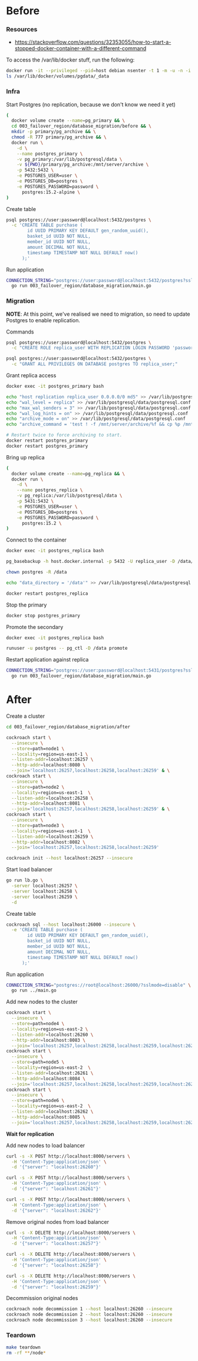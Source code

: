 # Before

### Resources

* https://stackoverflow.com/questions/32353055/how-to-start-a-stopped-docker-container-with-a-different-command

To access the /var/lib/docker stuff, run the following:

``` sh
docker run -it --privileged --pid=host debian nsenter -t 1 -m -u -n -i sh
ls /var/lib/docker/volumes/pgdata/_data
```

### Infra

Start Postgres (no replication, because we don't know we need it yet)

``` sh
(
  docker volume create --name=pg_primary && \
  cd 003_failover_region/database_migration/before && \
  mkdir -p primary/pg_archive && \
  chmod -R 777 primary/pg_archive && \
  docker run \
    -d \
    --name postgres_primary \
    -v pg_primary:/var/lib/postgresql/data \
    -v ${PWD}/primary/pg_archive:/mnt/server/archive \
    -p 5432:5432 \
    -e POSTGRES_USER=user \
    -e POSTGRES_DB=postgres \
    -e POSTGRES_PASSWORD=password \
      postgres:15.2-alpine \
)
```

Create table

``` sh
psql postgres://user:password@localhost:5432/postgres \
  -c 'CREATE TABLE purchase (
        id UUID PRIMARY KEY DEFAULT gen_random_uuid(),
        basket_id UUID NOT NULL,
        member_id UUID NOT NULL,
        amount DECIMAL NOT NULL,
        timestamp TIMESTAMP NOT NULL DEFAULT now()
      );'
```

Run application

``` sh
CONNECTION_STRING="postgres://user:password@localhost:5432/postgres?sslmode=disable" \
  go run 003_failover_region/database_migration/main.go
```

### Migration

**NOTE**: At this point, we've realised we need to migration, so need to update Postgres to enable replication.

Commands

``` sh
psql postgres://user:password@localhost:5432/postgres \
  -c "CREATE ROLE replica_user WITH REPLICATION LOGIN PASSWORD 'password';"

psql postgres://user:password@localhost:5432/postgres \
  -c "GRANT ALL PRIVILEGES ON DATABASE postgres TO replica_user;"
```

Grant replica access

``` sh
docker exec -it postgres_primary bash

echo "host replication replica_user 0.0.0.0/0 md5" >> /var/lib/postgresql/data/pg_hba.conf
echo "wal_level = replica" >> /var/lib/postgresql/data/postgresql.conf
echo "max_wal_senders = 3" >> /var/lib/postgresql/data/postgresql.conf
echo "wal_log_hints = on" >> /var/lib/postgresql/data/postgresql.conf
echo "archive_mode = on" >> /var/lib/postgresql/data/postgresql.conf
echo "archive_command = 'test ! -f /mnt/server/archive/%f && cp %p /mnt/server/archive/%f'" >> /var/lib/postgresql/data/postgresql.conf

# Restart twice to force archiving to start.
docker restart postgres_primary
docker restart postgres_primary
```

Bring up replica

``` sh
(
  docker volume create --name=pg_replica && \
  docker run \
    -d \
    --name postgres_replica \
    -v pg_replica:/var/lib/postgresql/data \
    -p 5431:5432 \
    -e POSTGRES_USER=user \
    -e POSTGRES_DB=postgres \
    -e POSTGRES_PASSWORD=password \
      postgres:15.2 \
)
```

Connect to the container

``` sh
docker exec -it postgres_replica bash

pg_basebackup -h host.docker.internal -p 5432 -U replica_user -D /data/ -Fp -Xs -R

chown postgres -R /data

echo "data_directory = '/data'" >> /var/lib/postgresql/data/postgresql.conf

docker restart postgres_replica
```

Stop the primary

``` sh
docker stop postgres_primary
```

Promote the secondary

``` sh
docker exec -it postgres_replica bash

runuser -u postgres -- pg_ctl -D /data promote
```

Restart application against replica

``` sh
CONNECTION_STRING="postgres://user:password@localhost:5431/postgres?sslmode=disable" \
  go run 003_failover_region/database_migration/main.go
```

# After

Create a cluster

``` sh
cd 003_failover_region/database_migration/after

cockroach start \
  --insecure \
  --store=path=node1 \
  --locality=region=us-east-1 \
  --listen-addr=localhost:26257 \
  --http-addr=localhost:8080 \
  --join='localhost:26257,localhost:26258,localhost:26259' & \
cockroach start \
  --insecure \
  --store=path=node2 \
  --locality=region=us-east-1  \
  --listen-addr=localhost:26258 \
  --http-addr=localhost:8081 \
  --join='localhost:26257,localhost:26258,localhost:26259' & \
cockroach start \
  --insecure \
  --store=path=node3 \
  --locality=region=us-east-1  \
  --listen-addr=localhost:26259 \
  --http-addr=localhost:8082 \
  --join='localhost:26257,localhost:26258,localhost:26259'

cockroach init --host localhost:26257 --insecure
```

Start load balancer

``` sh
go run lb.go \
  -server localhost:26257 \
  -server localhost:26258 \
  -server localhost:26259 \
  -d
```

Create table

``` sh
cockroach sql --host localhost:26000 --insecure \
  -e 'CREATE TABLE purchase (
        id UUID PRIMARY KEY DEFAULT gen_random_uuid(),
        basket_id UUID NOT NULL,
        member_id UUID NOT NULL,
        amount DECIMAL NOT NULL,
        timestamp TIMESTAMP NOT NULL DEFAULT now()
      );'
```

Run application

``` sh
CONNECTION_STRING="postgres://root@localhost:26000/?sslmode=disable" \
  go run ../main.go
```

Add new nodes to the cluster

``` sh
cockroach start \
  --insecure \
  --store=path=node4 \
  --locality=region=us-east-2 \
  --listen-addr=localhost:26260 \
  --http-addr=localhost:8083 \
  --join='localhost:26257,localhost:26258,localhost:26259,localhost:26260,localhost:26261,localhost:26262' & \
cockroach start \
  --insecure \
  --store=path=node5 \
  --locality=region=us-east-2  \
  --listen-addr=localhost:26261 \
  --http-addr=localhost:8084 \
  --join='localhost:26257,localhost:26258,localhost:26259,localhost:26260,localhost:26261,localhost:26262' & \
cockroach start \
  --insecure \
  --store=path=node6 \
  --locality=region=us-east-2  \
  --listen-addr=localhost:26262 \
  --http-addr=localhost:8085 \
  --join='localhost:26257,localhost:26258,localhost:26259,localhost:26260,localhost:26261,localhost:26262'
```

**Wait for replication**

Add new nodes to load balancer

``` sh
curl -s -X POST http://localhost:8000/servers \
  -H 'Content-Type:application/json' \
  -d '{"server": "localhost:26260"}'

curl -s -X POST http://localhost:8000/servers \
  -H 'Content-Type:application/json' \
  -d '{"server": "localhost:26261"}'

curl -s -X POST http://localhost:8000/servers \
  -H 'Content-Type:application/json' \
  -d '{"server": "localhost:26262"}'
```

Remove original nodes from load balancer

``` sh
curl -s -X DELETE http://localhost:8000/servers \
  -H 'Content-Type:application/json' \
  -d '{"server": "localhost:26257"}'

curl -s -X DELETE http://localhost:8000/servers \
  -H 'Content-Type:application/json' \
  -d '{"server": "localhost:26258"}'

curl -s -X DELETE http://localhost:8000/servers \
  -H 'Content-Type:application/json' \
  -d '{"server": "localhost:26259"}'
```

Decommission original nodes

``` sh
cockroach node decommission 1 --host localhost:26260 --insecure
cockroach node decommission 2 --host localhost:26260 --insecure
cockroach node decommission 3 --host localhost:26260 --insecure
```

### Teardown

``` sh
make teardown
rm -rf **/node*
```